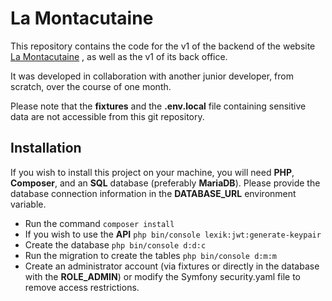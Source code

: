 # La Montacutaine

This repository contains the code for the v1 of the backend of the website [La Montacutaine](https://lamontacutaine.fr)
, as well as the v1 of its back office.

It was developed in collaboration with another junior developer, from scratch, over the course of one month.

Please note that the **fixtures** and the **.env.local** file containing sensitive data are not accessible from this git repository.

## Installation

If you wish to install this project on your machine, you will need **PHP**, **Composer**, and an **SQL** database (preferably **MariaDB**). Please provide the database connection information in the **DATABASE_URL** environment variable.

- Run the command `composer install`
- If you wish to use the **API** `php bin/console lexik:jwt:generate-keypair`
- Create the database `php bin/console d:d:c`
- Run the migration to create the tables `php bin/console d:m:m`
- Create an administrator account (via fixtures or directly in the database with the **ROLE_ADMIN**) or modify the Symfony security.yaml file to remove access restrictions.
